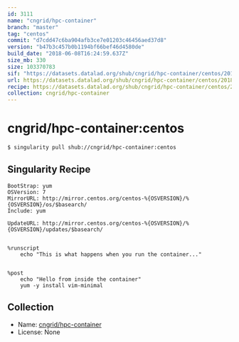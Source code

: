 ```yaml
---
id: 3111
name: "cngrid/hpc-container"
branch: "master"
tag: "centos"
commit: "d7cdd47c6ba904afb3ce7e01203c46456aed37d8"
version: "b47b3c457b0b1194bf66bef46d4580de"
build_date: "2018-06-08T16:24:59.637Z"
size_mb: 330
size: 103370783
sif: "https://datasets.datalad.org/shub/cngrid/hpc-container/centos/2018-06-08-d7cdd47c-b47b3c45/b47b3c457b0b1194bf66bef46d4580de.simg"
url: https://datasets.datalad.org/shub/cngrid/hpc-container/centos/2018-06-08-d7cdd47c-b47b3c45/
recipe: https://datasets.datalad.org/shub/cngrid/hpc-container/centos/2018-06-08-d7cdd47c-b47b3c45/Singularity
collection: cngrid/hpc-container
---
```


# cngrid/hpc-container:centos

```bash
$ singularity pull shub://cngrid/hpc-container:centos
```

## Singularity Recipe

```singularity
BootStrap: yum
OSVersion: 7
MirrorURL: http://mirror.centos.org/centos-%{OSVERSION}/%{OSVERSION}/os/$basearch/
Include: yum

UpdateURL: http://mirror.centos.org/centos-%{OSVERSION}/%{OSVERSION}/updates/$basearch/


%runscript
    echo "This is what happens when you run the container..."


%post
    echo "Hello from inside the container"
    yum -y install vim-minimal
```

## Collection

 - Name: [cngrid/hpc-container](https://github.com/cngrid/hpc-container)
 - License: None

